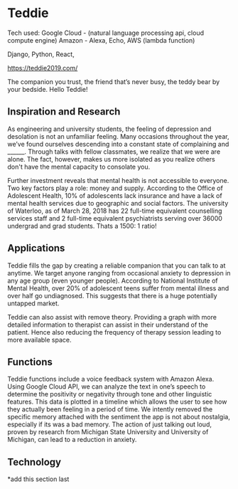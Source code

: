 # Teddie  

Tech used: 
Google Cloud - (natural language processing api, cloud compute engine) 
Amazon -  Alexa, Echo, AWS (lambda function)

Django, Python, React, 

https://teddie2019.com/

The companion you trust, the friend that’s never busy, the teddy bear by your bedside. Hello Teddie!  


## Inspiration and Research

As engineering and university students, the feeling of depression and desolation is not an unfamiliar feeling. Many occasions throughout the year, we’ve found ourselves descending into a constant state of complaining and ______.  Through talks with fellow classmates, we realize that we were are alone. The fact, however, makes us more isolated as you realize others don't have the mental capacity to consolate you. 

Further investment reveals that mental health is not accessible to everyone. Two key factors play a role: money and supply. According to the Office of Adolescent Health, 10% of adolescents lack insurance and have a lack of mental health services due to geographic and social factors. The university of Waterloo, as of March 28, 2018 has 22 full-time equivalent counselling services staff and 2 full-time equivalent psychiatrists serving over 36000 undergrad and grad students. Thats a 1500: 1 ratio!

## Applications

Teddie fills the gap by creating a reliable companion that you can talk to at anytime. We target anyone ranging from occasional anxiety to depression in any age group (even younger people). According to National Institute of Mental Health, over 20% of adolescent teens suffer from mental illness and over half go undiagnosed. This suggests that there is a huge potentially untapped market.

Teddie can also assist with remove theory. Providing a graph with more detailed information to therapist can assist in their understand of the patient. Hence also reducing the frequency of therapy session leading to more available space.

## Functions

Teddie functions include a voice feedback system with Amazon Alexa. Using Google Cloud API, we can analyze the text in one’s speech to determine the positivity or negativity through tone and other linguistic features. This data is plotted in a timeline which allows the user to see how they actually been feeling in a period of time. We intently removed the specific memory attached with the sentiment the app is not about nostalgia, especially if its was a bad memory. The action of just talking out loud, proven by research from Michigan State University and University of Michigan, can lead to a reduction in anxiety.

## Technology

*add this section last




